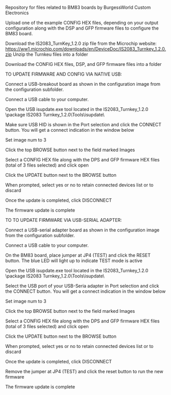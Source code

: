 Repository for files related to BM83 boards by BurgessWorld Custom Electronics

Upload one of the example CONFIG HEX files, depending on your output configuration along with the DSP and GFP firmware files to configure the BM83 board.

Download the IS2083_TurnKey_1.2.0 zip file from the Microchip website:  https://ww1.microchip.com/downloads/en/DeviceDoc/IS2083_Turnkey_1.2.0.zip
Unzip the Turnkeu files into a folder

Download the CONFIG HEX files, DSP, and GFP firmware files into a folder

TO UPDATE FIRMWARE AND CONFIG VIA NATIVE USB:

  Connect a USB-breakout board as shown in the configuration image from the configuration subfolder.
  
  Connect a USB cable to your computer.
  
  Open the USB isupdate.exe tool located in the IS2083_Turnkey_1.2.0 \package IS2083 Turnkey_1.2.0\Tools\isupdate\
  
  Make sure USB HID is shown in the Port selection and click the CONNECT button.  You will get a connect indication in the window below
  
  Set image num to 3
  
  Click the top BROWSE button next to the field marked Images
  
  Select a CONFIG HEX file along with the DPS and GFP firmware HEX files (total of 3 files selected) and click open
  
  Click the UPDATE button next to the BROWSE button
  
  When prompted, select yes or no to retain connected devices list or to discard
  
  Once the update is completed, click DISCONNECT
  
  The firmware update is complete
  
  
TO TO UPDATE FIRMWARE VIA USB-SERIAL ADAPTER:

  Connect a USB-serial adapter board as shown in the configuration image from the configuration subfolder.
  
  Connect a USB cable to your computer.
  
  On the BM83 board, place jumper at JP4 (TEST) and click the RESET button.  The blue LED will light up to indicate TEST mode is active
  
  Open the USB isupdate.exe tool located in the IS2083_Turnkey_1.2.0 \package IS2083 Turnkey_1.2.0\Tools\isupdate\
  
  Select the USB port of your USB-Seria adapter in Port selection and click the CONNECT button.  You will get a connect indication in the window below
  
  Set image num to 3
  
  Click the top BROWSE button next to the field marked Images
  
  Select a CONFIG HEX file along with the DPS and GFP firmware HEX files (total of 3 files selected) and click open
  
  Click the UPDATE button next to the BROWSE button
  
  When prompted, select yes or no to retain connected devices list or to discard
  
  Once the update is completed, click DISCONNECT
  
  Remove the jumper at JP4 (TEST) and click the reset button to run the new firmware
  
  The firmware update is complete
